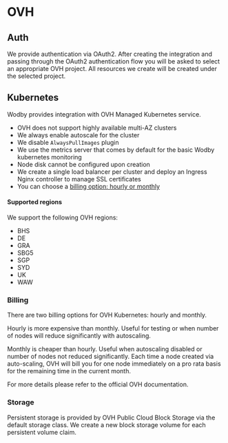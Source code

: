 # OVH

## Auth

We provide authentication via OAuth2. After creating the integration and passing through the OAuth2 authentication flow you will be asked to select an appropriate OVH project. All resources we create will be created under the selected project.

## Kubernetes

Wodby provides integration with OVH Managed Kubernetes service. 

- OVH does not support highly available multi-AZ clusters
- We always enable autoscale for the cluster
- We disable `AlwaysPullImages` plugin
- We use the metrics server that comes by default for the basic Wodby kubernetes monitoring
- Node disk cannot be configured upon creation
- We create a single load balancer per cluster and deploy an Ingress Nginx controller to manage SSL certificates  
- You can choose a [billing option: hourly or monthly](#billing) 

#### Supported regions

We support the following OVH regions:

- BHS
- DE
- GRA
- SBG5
- SGP
- SYD
- UK
- WAW

### Billing

There are two billing options for OVH Kubernetes: hourly and monthly.

Hourly is more expensive than monthly. Useful for testing or when number of nodes will reduce significantly with autoscaling. 

Monthly is cheaper than hourly. Useful when autoscaling disabled or number of nodes not reduced significantly. Each time a node created via auto-scaling, OVH will bill you for one node immediately on a pro rata basis for the remaining time in the current month.

For more details please refer to the official OVH documentation.

### Storage

Persistent storage is provided by OVH Public Cloud Block Storage via the default storage class. We create a new block storage volume for each persistent volume claim.
